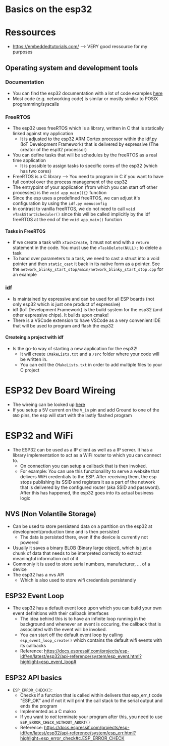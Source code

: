 # Basics on the esp32

# Ressources
+ https://embeddedtutorials.com/ --> VERY good ressource for my purposes

## Operating system and development tools
### Documentation
+ You can find the esp32 documentation with a lot of code examples [here](https://docs.espressif.com/projects/esp-idf/en/latest/esp32/api-reference/index.html)
+ Most code (e.g. networking code) is similar or mostly similar to POSIX programming/syscalls
### FreeRTOS
+ The esp32 uses freeRTOS which is a library, written in C that is statically linked against my application
    - It is adjusted to the esp32 ARM Cortex processor within the idf.py (IoT Development Framework) that is delivered by espressive (The creator of the esp32 processor)
+ You can define tasks that will be schedules by the freeRTOS as a real time application
    - It is possible to assign tasks to specific cores of the esp32 (which has two cores)
+ FreeRTOS is a C library --> You need to program in C if you want to have full control over the process management of the esp32 
+ The entrypoint of your application (from which you can start off other processes) is the `void app_main(){}` function
+ Since the esp uses a predefined freeRTOS, we can adjust it's configuration by using the `idf.py menuconfig`
+ In contrast to vanilla freeRTOS, we do not need to call `void vTaskStartScheduler()` since this will be called implicitly by the idf freeRTOS at the end of the `void app_main()` function
#### Tasks in FreeRTOS
+ If we create a task with `xTaskCreate`, it must not end with a `return` statement in the code. You must use the `vTaskDelete(NULL);` to delete a task
+ To hand over parameters to a task, we need to cast a struct into a void pointer and then `static_cast` it back in its native form as a pointer. See the `network_blinky_start_stop/main/network_blinky_start_stop.cpp` for an example 

### idf
+ Is maintained by espressive and can be used for all ESP boards (not only esp32 which is just one product of espressive)
+ idf (IoT Development Framework) is the build system for the esp32 (and other espressive chips). It builds upon cmake!
+ There is a VSCode extension to have VSCode as a very convenient IDE that will be used to program and flash the esp32

#### Createing a project with idf
+ Is the go-to way of starting a new application for the esp32!
    - It will create `CMakeLists.txt` and a `/src` folder where your code will be written in.
    - You can edit the `CMakeLists.txt` in order to add multiple files to your C project 

# ESP32 Dev Board Wireing
+ The wireing can be looked up [here](https://unsinnsbasis.de/esp32-pin-belegung/) 
+ If you setup a 5V current on the `V_in` pin and add Ground to one of the `GND` pins, the esp will start with the lastly flashed program

# ESP32 and WiFi
+ The ESP32 can be used as a IP client as well as a IP server. It has a library implementation to act as a WiFi router to which you can connect to. 
    - On connection you can setup a callback that is then invoked. 
    - For example: You can use this functionallity to serve a website that delivers WiFi credentials to the ESP. After receiving them, the esp stops publishing its SSID and registers it as a part of the network that is delivered by the configured router (aka SSID and password). After this has happened, the esp32 goes into its actual business logic

## NVS (Non Volantile Storage)
+ Can be used to store persistend data on a partition on the esp32 at development/production time and is then persisted
    - The data is persisted there, even if the device is currently not powered
+ Usually it saves a binary BLOB (Binary large object), which is just a chunk of data that needs to be interpreted correctly to extract meaningful information out of it
+ Commonly it is used to store serial numbers, manufacturer, ... of a device
+ The esp32 has a nvs API
    - Which is also used to store wifi credentials persistendly

## ESP32 Event Loop
+ The esp32 has a default event loop upon which you can build your own event definitions with their callback interfaces
    - The idea behind this is to have an infinite loop running in the background and whenever an event is occuring, the callback that is associated with the event will be invoked.
    - You can start off the default event loop by calling `esp_event_loop_create()` which contains the default wifi events with its callbacks
    - Reference: https://docs.espressif.com/projects/esp-idf/en/latest/esp32/api-reference/system/esp_event.html?highlight=esp_event_loop#

## ESP32 API basics
+ `ESP_ERROR_CHECK()`:
    - Checks if a function that is called within delivers that esp_err_t code "ESP_OK" and if not it will print the call stack to the serial output and ends the program
    - Implemented as a C makro
    - If you want to *not* terminate your program after this, you need to use `ESP_ERROR_CHECK_WITHOUT_ABORT()`
    - Reference: https://docs.espressif.com/projects/esp-idf/en/latest/esp32/api-reference/system/esp_err.html?highlight=esp_error_check#c.ESP_ERROR_CHECK
